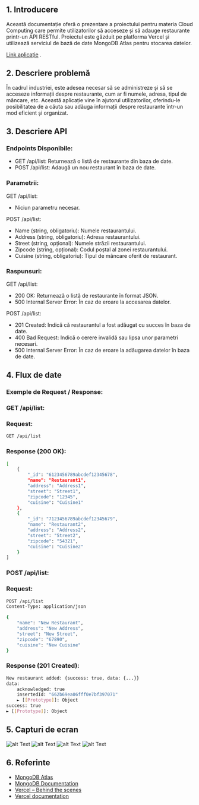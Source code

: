 ## 1. Introducere

Această documentație oferă o prezentare a proiectului pentru materia Cloud Computing care permite utilizatorilor să acceseze și să adauge restaurante printr-un API RESTful. Proiectul este găzduit pe platforma Vercel și utilizează serviciul de bază de date MongoDB Atlas pentru stocarea datelor.

[Link aplicație](https://project-cloud-computing-f80c3800u-balercaoctavians-projects.vercel.app) .


## 2. Descriere problemă

În cadrul industriei, este adesea necesar să se administreze și să se acceseze informații despre restaurante, cum ar fi numele, adresa, tipul de mâncare, etc. Această aplicație vine în ajutorul utilizatorilor, oferindu-le posibilitatea de a căuta sau adăuga informații despre restaurante într-un mod eficient și organizat.

## 3. Descriere API

### Endpoints Disponibile:
- GET /api/list: Returnează o listă de restaurante din baza de date.
- POST /api/list: Adaugă un nou restaurant în baza de date.

### Parametrii:

GET /api/list:
- Niciun parametru necesar.

POST /api/list:
- Name (string, obligatoriu): Numele restaurantului.
- Address (string, obligatoriu): Adresa restaurantului.
- Street (string, opțional): Numele străzii restaurantului.
- Zipcode (string, opțional): Codul poștal al zonei restaurantului.
- Cuisine (string, obligatoriu): Tipul de mâncare oferit de restaurant.

### Raspunsuri:

GET /api/list:
- 200 OK: Returnează o listă de restaurante în format JSON.
- 500 Internal Server Error: În caz de eroare la accesarea datelor.

POST /api/list:
- 201 Created: Indică că restaurantul a fost adăugat cu succes în baza de date.
- 400 Bad Request: Indică o cerere invalidă sau lipsa unor parametri necesari.
- 500 Internal Server Error: În caz de eroare la adăugarea datelor în baza de date.


## 4. Flux de date

### Exemple de Request / Response:

### GET /api/list:

### Request:
```bash
GET /api/list 
```

### Response (200 OK):
```bash
[
    {
        "_id": "6123456789abcdef12345678",
        "name": "Restaurant1",
        "address": "Address1",
        "street": "Street1",
        "zipcode": "12345",
        "cuisine": "Cuisine1"
    },
    {
        "_id": "7123456789abcdef12345679",
        "name": "Restaurant2",
        "address": "Address2",
        "street": "Street2",
        "zipcode": "54321",
        "cuisine": "Cuisine2"
    }
]
```
### POST /api/list:

### Request:
```bash
POST /api/list
Content-Type: application/json

{
    "name": "New Restaurant",
    "address": "New Address",
    "street": "New Street",
    "zipcode": "67890",
    "cuisine": "New Cuisine"
}
```
### Response (201 Created):

```bash
New restaurant added: {success: true, data: {...}} 
data:
    acknowledged: true
    insertedId: "662b69ea06fff0e7bf397071"
    ► [[Prototype]]: Object
success: true
► [[Prototype]]: Object

```

## 5. Capturi de ecran
![alt Text](https://i.imgur.com/vaMklRa.png)
![alt Text](https://i.imgur.com/PlHJt5q.png)
![alt Text](https://i.imgur.com/x48pNGf.png)
![alt Text](https://i.imgur.com/nLwFWUI.png)

## 6. Referinte

- [MongoDB Atlas](https://mongodb.com/atlas)
- [MongoDB Documentation](https://docs.mongodb.com/) 
- [Vercel – Behind the scenes](https://vercel.com/blog/behind-the-scenes-of-vercels-infrastructure)
- [Vercel documentation](https://vercel.com/docs) 
